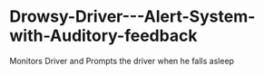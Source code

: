 # Drowsy-Driver---Alert-System-with-Auditory-feedback
Monitors Driver and Prompts the driver when he falls asleep
